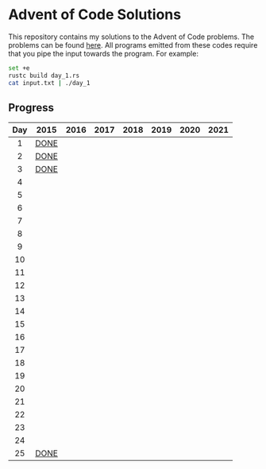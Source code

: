 # Advent of Code Solutions

This repository contains my solutions to the Advent of Code problems. The problems can be found [here](https://adventofcode.com/2015/events). All programs emitted from these codes require that you pipe the input towards the program. For example:

```bash
set +e
rustc build day_1.rs
cat input.txt | ./day_1
```

## Progress

| Day |         2015         |         2016         |         2017         |         2018         |         2019         |         2020         |         2021         |
|:---:|:--------------------:|:--------------------:|:--------------------:|:--------------------:|:--------------------:|:--------------------:|:--------------------:|
|  1  | [DONE](./2015/01.rs) |                      |                      |                      |                      |                      |                      |
|  2  | [DONE](./2015/02.rs) |                      |                      |                      |                      |                      |                      |
|  3  | [DONE](./2015/03.rs) |                      |                      |                      |                      |                      |                      |
|  4  |                      |                      |                      |                      |                      |                      |                      |
|  5  |                      |                      |                      |                      |                      |                      |                      |
|  6  |                      |                      |                      |                      |                      |                      |                      |
|  7  |                      |                      |                      |                      |                      |                      |                      |
|  8  |                      |                      |                      |                      |                      |                      |                      |
|  9  |                      |                      |                      |                      |                      |                      |                      |
| 10  |                      |                      |                      |                      |                      |                      |                      |
| 11  |                      |                      |                      |                      |                      |                      |                      |
| 12  |                      |                      |                      |                      |                      |                      |                      |
| 13  |                      |                      |                      |                      |                      |                      |                      |
| 14  |                      |                      |                      |                      |                      |                      |                      |
| 15  |                      |                      |                      |                      |                      |                      |                      |
| 16  |                      |                      |                      |                      |                      |                      |                      |
| 17  |                      |                      |                      |                      |                      |                      |                      |
| 18  |                      |                      |                      |                      |                      |                      |                      |
| 19  |                      |                      |                      |                      |                      |                      |                      |
| 20  |                      |                      |                      |                      |                      |                      |                      |
| 21  |                      |                      |                      |                      |                      |                      |                      |
| 22  |                      |                      |                      |                      |                      |                      |                      |
| 23  |                      |                      |                      |                      |                      |                      |                      |
| 24  |                      |                      |                      |                      |                      |                      |                      |
| 25  | [DONE](./2015/25.rs) |                      |                      |                      |                      |                      |                      |
